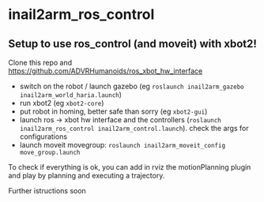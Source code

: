 # inail2arm_ros_control

## Setup to use ros_control (and moveit) with xbot2!

Clone this repo and https://github.com/ADVRHumanoids/ros_xbot_hw_interface

- switch on the robot / launch gazebo (eg `roslaunch inail2arm_gazebo inail2arm_world_haria.launch`)
- run xbot2 (eg `xbot2-core`)
- put robot in homing, better safe than sorry (eg `xbot2-gui`)
- launch ros -> xbot hw interface and the controllers (`roslaunch inail2arm_ros_control inail2arm_control.launch`). check the args for configurations
- launch moveit movegroup: `roslaunch inail2arm_moveit_config move_group.launch`

To check if everything is ok, you can add in rviz the motionPlanning plugin and play by planning and executing a trajectory.

Further istructions soon 
